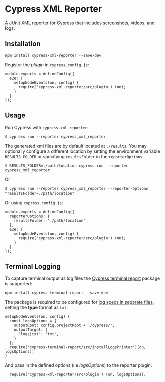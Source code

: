 # Cypress XML Reporter
A JUnit XML reporter for Cypress that includes screenshots, videos, and logs.

## Installation

```
npm install cypress-xml-reporter --save-dev
```

Register the *plugin* in `cypress.config.js`:
```
module.exports = defineConfig({
  e2e: {
    setupNodeEvents(on, config) {
      require('cypress-xml-reporter/src/plugin') (on);
    }
  }
});
```

## Usage
Run Cypress with `cypress-xml-reporter`:

```
$ cypress run --reporter cypress_xml_reporter
```

The generated xml files are by default located at `./results`. You may optionally configure a different location by setting the environment variable `RESULTS_FOLDER` or specifying `resultsFolder` in the `reporterOptions`:

```
$ RESULTS_FOLDER=./path/location cypress run --reporter cypress_xml_reporter
```
Or
```
$ cypress run --reporter cypress_xml_reporter --reporter-options "resultsFolder=./path/location"
```
Or using `cypress.config.js`:
```
module.exports = defineConfig({
  reporterOptions: {
    resultsFolder: './path/location'
  },
  e2e: {
    setupNodeEvents(on, config) {
      require('cypress-xml-reporter/src/plugin') (on);
    }
  }
});
```

## Terminal Logging
To capture terminal output as log files the [Cypress terminal report](https://www.npmjs.com/package/cypress-terminal-report) package is supported:

```
npm install cypress-terminal-report --save-dev
```
The package is required to be configured for [log specs in separate files](https://github.com/archfz/cypress-terminal-report#logging-to-files), setting the **type** format as `txt`.

```
setupNodeEvents(on, config) {
  const logsOptions = {
    outputRoot: config.projectRoot + '/cypress/',
    outputTarget: {
      'logs|txt': 'txt',
    }
  };
  require('cypress-terminal-report/src/installLogsPrinter')(on, logsOptions);
}
```

And pass in the defined options (i.e *logsOptions*) to the reporter plugin:
```
  require('cypress-xml-reporter/src/plugin') (on, logsOptions);
```